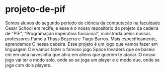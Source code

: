 # projeto-de-pif
Somos alunos do segundo periodo de ciência da computação na faculdade Cesar School em recife, e esse é o nosso repositório do projeto da cadeira de "PIF",  "Programação imperativa funcional", ministrada pelos nossos professores Pamela Thays Bezerra e Tiago Barros. Mais especificamente, aprendemos C nessa cadeira. Esse projeto é um jogo que vamos fazer em linguagem C e vamos fazer o famoso jogo Space Invaders que se baseia em em uma navesinha que atira em aliens que querem te atacar. O nosso jogo vai ter o modo solo, onde so se joga um player e o modo duo, onde se joga com dois players.. 
